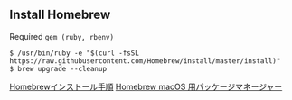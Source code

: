 ## Install Homebrew

Required `gem (ruby, rbenv)`

```
$ /usr/bin/ruby -e "$(curl -fsSL https://raw.githubusercontent.com/Homebrew/install/master/install)"
$ brew upgrade --cleanup
```

[Homebrewインストール手順](https://qiita.com/rabbit1013/items/1494cf345ff172c3b9cd)
[Homebrew macOS 用パッケージマネージャー](https://brew.sh/index_ja.html)
